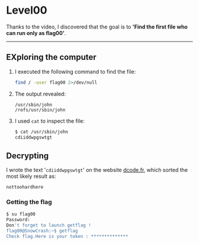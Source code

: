# Level00 

Thanks to the video, I discovered that the goal is to **'Find the first file who can run only as flag00'**.

---

## EXploring the computer

1. I executed the following command to find the file:

   ```bash
   find / -user flag00 2>/dev/null
   ```

2. The output revealed:

   ```plaintext
   /usr/sbin/john
   /rofs/usr/sbin/john
   ```

3. I used `cat` to inspect the file:

   ```bash
   $ cat /usr/sbin/john
   cdiiddwpgswtgt
   ```

## Decrypting

I wrote the text '`cdiiddwpgswtgt`' on the website [dcode.fr](https://www.dcode.fr/), which sorted the most likely result as:

```plaintext
nottoohardhere
```

### Getting the flag

```bash
$ su flag00
Password: 
Don't forget to launch getflag !
flag00@SnowCrash:~$ getflag
Check flag.Here is your token : **************
```